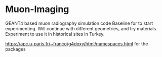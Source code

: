 # Muon-Imaging
GEANT4 based muon radiography simulation code
Baseline for to start experimenting. Will continue with different geometries, and try materials.
Experiment to use it in historical sites in Turkey.


https://apc.u-paris.fr/~franco/g4doxy/html/namespaces.html for the packages
